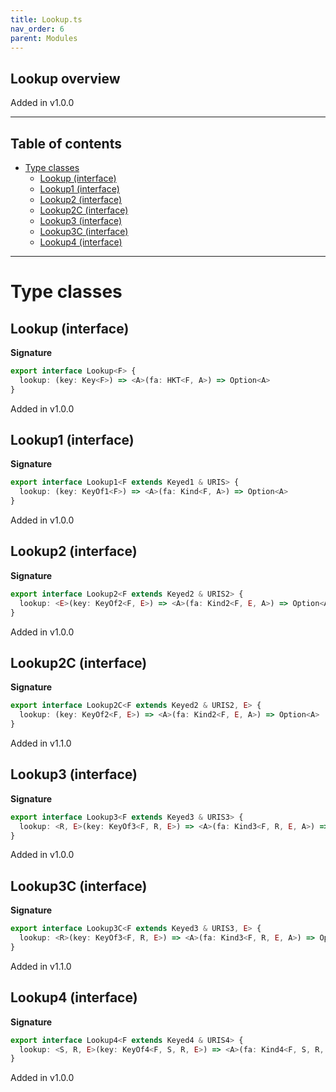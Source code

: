 ```yaml
---
title: Lookup.ts
nav_order: 6
parent: Modules
---
```


## Lookup overview

Added in v1.0.0

---

<h2 class="text-delta">Table of contents</h2>

- [Type classes](#type-classes)
  - [Lookup (interface)](#lookup-interface)
  - [Lookup1 (interface)](#lookup1-interface)
  - [Lookup2 (interface)](#lookup2-interface)
  - [Lookup2C (interface)](#lookup2c-interface)
  - [Lookup3 (interface)](#lookup3-interface)
  - [Lookup3C (interface)](#lookup3c-interface)
  - [Lookup4 (interface)](#lookup4-interface)

---

# Type classes

## Lookup (interface)

**Signature**

```ts
export interface Lookup<F> {
  lookup: (key: Key<F>) => <A>(fa: HKT<F, A>) => Option<A>
}
```

Added in v1.0.0

## Lookup1 (interface)

**Signature**

```ts
export interface Lookup1<F extends Keyed1 & URIS> {
  lookup: (key: KeyOf1<F>) => <A>(fa: Kind<F, A>) => Option<A>
}
```

Added in v1.0.0

## Lookup2 (interface)

**Signature**

```ts
export interface Lookup2<F extends Keyed2 & URIS2> {
  lookup: <E>(key: KeyOf2<F, E>) => <A>(fa: Kind2<F, E, A>) => Option<A>
}
```

Added in v1.0.0

## Lookup2C (interface)

**Signature**

```ts
export interface Lookup2C<F extends Keyed2 & URIS2, E> {
  lookup: (key: KeyOf2<F, E>) => <A>(fa: Kind2<F, E, A>) => Option<A>
}
```

Added in v1.1.0

## Lookup3 (interface)

**Signature**

```ts
export interface Lookup3<F extends Keyed3 & URIS3> {
  lookup: <R, E>(key: KeyOf3<F, R, E>) => <A>(fa: Kind3<F, R, E, A>) => Option<A>
}
```

Added in v1.0.0

## Lookup3C (interface)

**Signature**

```ts
export interface Lookup3C<F extends Keyed3 & URIS3, E> {
  lookup: <R>(key: KeyOf3<F, R, E>) => <A>(fa: Kind3<F, R, E, A>) => Option<A>
}
```

Added in v1.1.0

## Lookup4 (interface)

**Signature**

```ts
export interface Lookup4<F extends Keyed4 & URIS4> {
  lookup: <S, R, E>(key: KeyOf4<F, S, R, E>) => <A>(fa: Kind4<F, S, R, E, A>) => Option<A>
}
```

Added in v1.0.0
